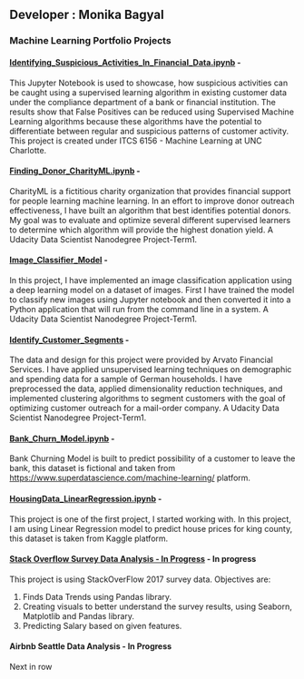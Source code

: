 ## Developer : Monika Bagyal

### Machine Learning Portfolio Projects 


#### [Identifying_Suspicious_Activities_In_Financial_Data.ipynb](https://nbviewer.jupyter.org/github/Minsifye/Portfolio/blob/master/Identifying_Suspicious_Activities_In_Financial_Data.ipynb) - 
This Jupyter Notebook is used to showcase, how suspicious activities can be caught using a supervised learning algorithm in existing customer data under the compliance department of a bank or financial institution. The results show that False Positives can be reduced using Supervised Machine Learning algorithms because these algorithms have the potential to differentiate between regular and suspicious patterns of customer activity. This project is created under ITCS 6156 - Machine Learning at UNC Charlotte.


#### [Finding_Donor_CharityML.ipynb](https://nbviewer.jupyter.org/github/Minsifye/Projects/blob/master/Finding_Donors_CharityML.ipynb) - 
CharityML is a fictitious charity organization that provides financial support for people learning machine learning. In an effort to improve donor outreach effectiveness, I have built an algorithm that best identifies potential donors. My goal was to evaluate and optimize several different supervised learners to determine which algorithm will provide the highest donation yield. A Udacity Data Scientist Nanodegree Project-Term1. 
   


#### [Image_Classifier_Model](https://nbviewer.jupyter.org/github/Minsifye/Portfolio/blob/master/ImageClassifier/Image%20Classifier%20Project.ipynb) - 
In this project, I have implemented an image classification application using a deep learning model on a dataset of images. First I have trained the model to classify new images using Jupyter notebook and then converted it into a Python application that will run from the command line in a system. A Udacity Data Scientist Nanodegree Project-Term1.


#### [Identify_Customer_Segments](https://nbviewer.jupyter.org/github/Minsifye/Identify_Customer_Segments/blob/master/Identify_Customer_Segments.ipynb) - 
The data and design for this project were provided by Arvato Financial Services. I have applied unsupervised learning techniques on demographic and spending data for a sample of German households. I have preprocessed the data, applied dimensionality reduction techniques, and implemented clustering algorithms to segment customers with the goal of optimizing customer outreach for a mail-order company. A Udacity Data Scientist Nanodegree Project-Term1.


#### [Bank_Churn_Model.ipynb](https://nbviewer.jupyter.org/github/Minsifye/Projects/blob/master/Bank_Churn_Model.ipynb) - 
Bank Churning Model is built to predict possibility of a customer to leave the bank, this dataset is fictional and taken from https://www.superdatascience.com/machine-learning/ platform.


#### [HousingData_LinearRegression.ipynb](https://nbviewer.jupyter.org/github/Minsifye/Projects/blob/master/HousingData_LinearRegression.ipynb) -
This project is one of the first project, I started working with. In this project, I am using Linear Regression model to predict house prices for king county, this dataset is taken from Kaggle platform.



#### [Stack Overflow Survey Data Analysis - In Progress](https://nbviewer.jupyter.org/github/Minsifye/Stack-Overflow-Survey-Data-Analysis/blob/master/StackOverflow_DataAnalysis_FirstLook.ipynb) - In progress
This project is using StackOverFlow 2017 survey data. Objectives are:
1. Finds Data Trends using Pandas library.
2. Creating visuals to better understand the survey results, using Seaborn, Matplotlib and Pandas library.
3. Predicting Salary based on given features.

#### Airbnb Seattle Data Analysis - In Progress
Next in row


